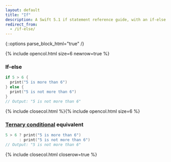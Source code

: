 ```yaml
---
layout: default
title: "If"
description: A Swift 5.1 if statement reference guide, with an if-else example and its ternary conditional equivalent.
redirect_from:
  - /if-else/
---
```

{::options parse_block_html="true" /}

{% include opencol.html size=6 newrow=true %}

### If-else

```swift
if 5 > 6 {
  print("5 is more than 6")
} else {
  print("5 is not more than 6")
}
// Output: "5 is not more than 6"
```

{% include closecol.html %}{% include opencol.html size=6 %}

### [Ternary conditional](/ternary) equivalent

```swift
5 > 6 ? print("5 is more than 6")
      : print("5 is not more than 6")
// Output: "5 is not more than 6"
```

{% include closecol.html closerow=true %}
